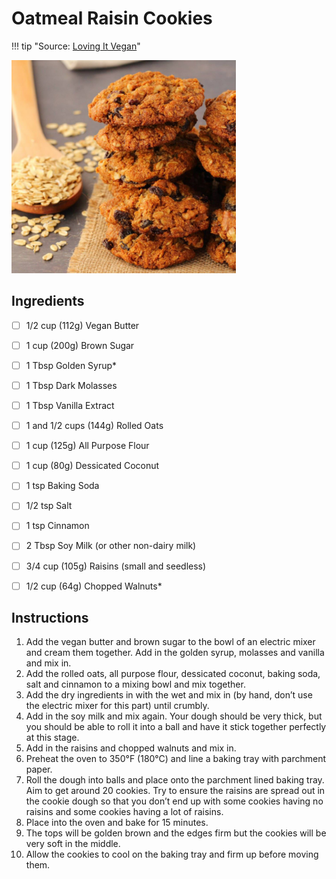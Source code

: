 # Oatmeal Raisin Cookies

!!! tip "Source: [Loving It Vegan](https://lovingitvegan.com/vegan-oatmeal-raisin-cookies/)"

![Oatmeal Raisin Cookies](pictures/oatmeal-raisin-cookies.png)

## Ingredients

- [ ] 1/2 cup (112g) Vegan Butter
- [ ] 1 cup (200g) Brown Sugar
- [ ] 1 Tbsp Golden Syrup*
- [ ] 1 Tbsp Dark Molasses
- [ ] 1 Tbsp Vanilla Extract
- [ ] 1 and 1/2 cups (144g) Rolled Oats
- [ ] 1 cup (125g) All Purpose Flour
- [ ] 1 cup (80g) Dessicated Coconut
- [ ] 1 tsp Baking Soda
- [ ] 1/2 tsp Salt
- [ ] 1 tsp Cinnamon
- [ ] 2 Tbsp Soy Milk (or other non-dairy milk)
- [ ] 3/4 cup (105g) Raisins (small and seedless)
- [ ] 1/2 cup (64g) Chopped Walnuts*


## Instructions

1. Add the vegan butter and brown sugar to the bowl of an electric mixer and cream them together. Add in the golden syrup, molasses and vanilla and mix in.
2. Add the rolled oats, all purpose flour, dessicated coconut, baking soda, salt and cinnamon to a mixing bowl and mix together.
3. Add the dry ingredients in with the wet and mix in (by hand, don’t use the electric mixer for this part) until crumbly.
4. Add in the soy milk and mix again. Your dough should be very thick, but you should be able to roll it into a ball and have it stick together perfectly at this stage.
5. Add in the raisins and chopped walnuts and mix in.
6. Preheat the oven to 350°F (180°C) and line a baking tray with parchment paper.
7. Roll the dough into balls and place onto the parchment lined baking tray. Aim to get around 20 cookies. Try to ensure the raisins are spread out in the cookie dough so that you don’t end up with some cookies having no raisins and some cookies having a lot of raisins.
8. Place into the oven and bake for 15 minutes.
9. The tops will be golden brown and the edges firm but the cookies will be very soft in the middle.
10. Allow the cookies to cool on the baking tray and firm up before moving them.